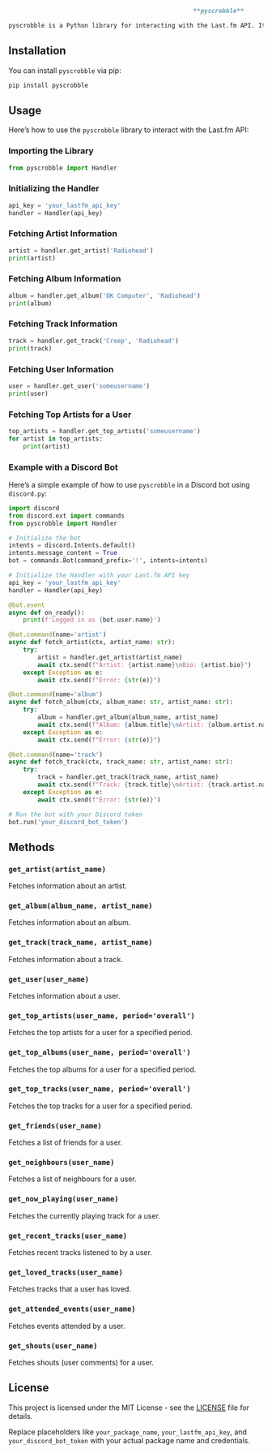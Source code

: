 ```markdown
                                                   **pyscrobble**

pyscrobble is a Python library for interacting with the Last.fm API. It allows you to fetch detailed information about artists, albums, tracks, and users. The library includes rate limiting to avoid exceeding API usage limits and supports various Last.fm endpoints.
```

## Installation

You can install `pyscrobble` via pip:

```bash
pip install pyscrobble
```

## Usage

Here’s how to use the `pyscrobble` library to interact with the Last.fm API:

### Importing the Library

```python
from pyscrobble import Handler
```

### Initializing the Handler

```python
api_key = 'your_lastfm_api_key'
handler = Handler(api_key)
```

### Fetching Artist Information

```python
artist = handler.get_artist('Radiohead')
print(artist)
```

### Fetching Album Information

```python
album = handler.get_album('OK Computer', 'Radiohead')
print(album)
```

### Fetching Track Information

```python
track = handler.get_track('Creep', 'Radiohead')
print(track)
```

### Fetching User Information

```python
user = handler.get_user('someusername')
print(user)
```

### Fetching Top Artists for a User

```python
top_artists = handler.get_top_artists('someusername')
for artist in top_artists:
    print(artist)
```

### Example with a Discord Bot

Here’s a simple example of how to use `pyscrobble` in a Discord bot using `discord.py`:

```python
import discord
from discord.ext import commands
from pyscrobble import Handler

# Initialize the bot
intents = discord.Intents.default()
intents.message_content = True
bot = commands.Bot(command_prefix='!', intents=intents)

# Initialize the Handler with your Last.fm API key
api_key = 'your_lastfm_api_key'
handler = Handler(api_key)

@bot.event
async def on_ready():
    print(f'Logged in as {bot.user.name}')

@bot.command(name='artist')
async def fetch_artist(ctx, artist_name: str):
    try:
        artist = handler.get_artist(artist_name)
        await ctx.send(f"Artist: {artist.name}\nBio: {artist.bio}")
    except Exception as e:
        await ctx.send(f"Error: {str(e)}")

@bot.command(name='album')
async def fetch_album(ctx, album_name: str, artist_name: str):
    try:
        album = handler.get_album(album_name, artist_name)
        await ctx.send(f"Album: {album.title}\nArtist: {album.artist.name}\nRelease Date: {album.release_date}\nURL: {album.url}")
    except Exception as e:
        await ctx.send(f"Error: {str(e)}")

@bot.command(name='track')
async def fetch_track(ctx, track_name: str, artist_name: str):
    try:
        track = handler.get_track(track_name, artist_name)
        await ctx.send(f"Track: {track.title}\nArtist: {track.artist.name}\nAlbum: {track.album.title}\nDuration: {track.duration} seconds\nURL: {track.url}")
    except Exception as e:
        await ctx.send(f"Error: {str(e)}")

# Run the bot with your Discord token
bot.run('your_discord_bot_token')
```

## Methods

### `get_artist(artist_name)`
Fetches information about an artist.

### `get_album(album_name, artist_name)`
Fetches information about an album.

### `get_track(track_name, artist_name)`
Fetches information about a track.

### `get_user(user_name)`
Fetches information about a user.

### `get_top_artists(user_name, period='overall')`
Fetches the top artists for a user for a specified period.

### `get_top_albums(user_name, period='overall')`
Fetches the top albums for a user for a specified period.

### `get_top_tracks(user_name, period='overall')`
Fetches the top tracks for a user for a specified period.

### `get_friends(user_name)`
Fetches a list of friends for a user.

### `get_neighbours(user_name)`
Fetches a list of neighbours for a user.

### `get_now_playing(user_name)`
Fetches the currently playing track for a user.

### `get_recent_tracks(user_name)`
Fetches recent tracks listened to by a user.

### `get_loved_tracks(user_name)`
Fetches tracks that a user has loved.

### `get_attended_events(user_name)`
Fetches events attended by a user.

### `get_shouts(user_name)`
Fetches shouts (user comments) for a user.

## License

This project is licensed under the MIT License - see the [LICENSE](LICENSE) file for details.



Replace placeholders like `your_package_name`, `your_lastfm_api_key`, and `your_discord_bot_token` with your actual package name and credentials.
